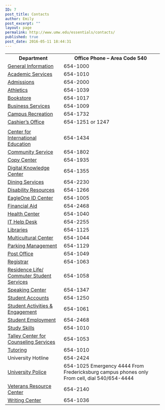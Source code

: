 ```yaml
---
ID: 7
post_title: Contacts
author: Emily
post_excerpt: ""
layout: page
permalink: http://www.umw.edu/essentials/contacts/
published: true
post_date: 2016-05-11 18:44:31
---
```

<table width="99%">
<tbody>
<tr>
<th>Department</th>
<th>Office Phone – Area Code 540</th>
</tr>
<tr>
<td><a href="http://umw.edu">General Information</a></td>
<td>654-1000</td>
</tr>
<tr>
<td><a href="http://academics.umw.edu/academicandcareerservices">Academic Services</a></td>
<td>654-1010</td>
</tr>
<tr>
<td><a href="http://umw.edu/admissions">Admissions</a></td>
<td>654-2000</td>
</tr>
<tr>
<td><a href="http://umweagles.com">Athletics</a></td>
<td>654-1039</td>
</tr>
<tr>
<td><a href="http://bookstore.umw.edu">Bookstore</a></td>
<td>654-1017</td>
</tr>
<tr>
<td><a href="http://adminfinance.umw.edu/business-services">Business Services</a></td>
<td>654-1009</td>
</tr>
<tr>
<td><a href="http://students.umw.edu/campusrec">Campus Recreation</a></td>
<td>654-1732</td>
</tr>
<tr>
<td><a href="http://adminfinance.umw.edu/cashier">Cashier’s Office</a></td>
<td>654-1251 or 1247</td>
</tr>
<tr>
<td></td>
<td></td>
</tr>
<tr>
<td><a href="http://international.umw.edu">Center for International Education</a></td>
<td>654-1434</td>
</tr>
<tr>
<td><a href="http://students.umw.edu/coar/">Community Service</a></td>
<td>654-1802</td>
</tr>
<tr>
<td><a href="http://adminfinance.umw.edu/copies">Copy Center</a></td>
<td>654-1935</td>
</tr>
<tr>
<td><a href="http://convergence.umw.edu/digital-knowledge-center/">Digital Knowledge Center</a></td>
<td>654-1355</td>
</tr>
<tr>
<td><a href="http://umwdining.com">Dining Services</a></td>
<td>654-2230</td>
</tr>
<tr>
<td><a href="http://academics.umw.edu/disability">Disability Resources</a></td>
<td>654-1266</td>
</tr>
<tr>
<td><a href="http://adminfinance.umw.edu/eagleone">EagleOne ID Center</a></td>
<td>654-1005</td>
</tr>
<tr>
<td><a href="http://adminfinance.umw.edu/financialaid">Financial Aid</a></td>
<td>654-2468</td>
</tr>
<tr>
<td><a href="http://students.umw.edu/healthcenter">Health Center</a></td>
<td>654-1040</td>
</tr>
<tr>
<td><a href="http://technology.umw.edu/helpdesk">IT Help Desk</a></td>
<td>654-2255</td>
</tr>
<tr>
<td><a href="http://libraries.umw.edu">Libraries</a></td>
<td>654-1125</td>
</tr>
<tr>
<td><a href="http://students.umw.edu/multicultural">Multicultural Center</a></td>
<td>654-1044</td>
</tr>
<tr>
<td><a href="http://adminfinance.umw.edu/parking">Parking Management</a></td>
<td>654-1129</td>
</tr>
<tr>
<td><a href="http://adminfinance.umw.edu/mail">Post Office</a></td>
<td>654-1049</td>
</tr>
<tr>
<td><a href="http://academics.umw.edu/registrar">Registrar</a></td>
<td>654-1063</td>
</tr>
<tr>
<td><a href="http://umw.edu/residencelife">Residence Life/ Commuter Student Services</a></td>
<td>654-1058</td>
</tr>
<tr>
<td><a href="http://academics.umw.edu/speaking/speaking-center">Speaking Center</a></td>
<td>654-1347</td>
</tr>
<tr>
<td><a href="http://adminfinance.umw.edu/studentaccounts">Student Accounts</a></td>
<td>654-1250</td>
</tr>
<tr>
<td><a href="http://students.umw.edu/studentactivities">Student Activities &amp; Engagement</a></td>
<td>654-1061</td>
</tr>
<tr>
<td><a href="http://adminfinance.umw.edu/financialaid">Student Employment</a></td>
<td>654-2468</td>
</tr>
<tr>
<td><a href="http://academics.umw.edu/academicandcareerservices">Study Skills</a></td>
<td>654-1010</td>
</tr>
<tr>
<td><a href="http://students.umw.edu/counseling">Talley Center for Counseling Services</a></td>
<td>654-1053</td>
</tr>
<tr>
<td><a href="http://umwpeertutoring.com">Tutoring</a></td>
<td>654-1010</td>
</tr>
<tr>
<td>University Hotline</td>
<td>654-2424</td>
</tr>
<tr>
<td><a href="http://umw.edu/police">University Police</a></td>
<td>654-1025
Emergency 4444 From Fredericksburg campus phones only
From cell, dial 540/654-4444</td>
</tr>
<tr>
<td><a href="http://students.umw.edu/veterans">Veterans Resource Center</a></td>
<td>654-2140</td>
</tr>
<tr>
<td><a href="http://academics.umw.edu/writing-fredericksburg">Writing Center</a></td>
<td>654-1036</td>
</tr>
</tbody>
</table>